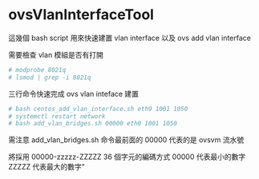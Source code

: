 # ovsVlanInterfaceTool

這幾個 bash script 用來快速建置 vlan interface 以及 ovs add vlan interface

需要檢查 vlan 模組是否有打開

```bash
# modprobe 8021q
# lsmod | grep -i 8021q
```

三行命令快速完成 ovs vlan inteface 建置

```bash
# bash centos_add_vlan_interface.sh eth9 1001 1050
# systemctl restart network
# bash add_vlan_bridges.sh 00000 eth0 1001 1050
```


需注意 add_vlan_bridges.sh 命令最前面的 00000 代表的是 ovsvm 流水號



將採用 00000-zzzzz-ZZZZZ 36 個字元的編碼方式
00000 代表最小的數字
ZZZZZ 代表最大的數字"


